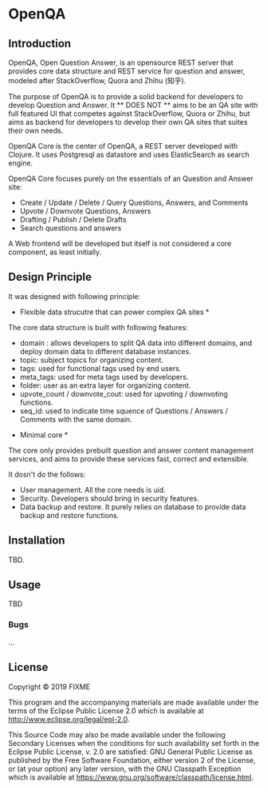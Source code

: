 # OpenQA

## Introduction

OpenQA, Open Question Answer, is an opensource REST server that provides core data structure and REST service for question and answer, modeled after StackOverflow, Quora and Zhihu (知乎).

The purpose of OpenQA is to provide a solid backend for developers to develop Question and Answer. It ** DOES NOT ** aims to be an QA site with full featured UI that competes against StackOverflow, Quora or Zhihu, but aims as backend for developers to develop their own QA sites that suites their own needs.

OpenQA Core is the center of OpenQA, a REST server developed with Clojure. It uses Postgresql as datastore and uses ElasticSearch as search engine.

OpenQA Core focuses purely on the essentials of an Question and Answer site:

- Create / Update / Delete / Query Questions, Answers, and Comments
- Upvote / Downvote Questions, Answers
- Drafting / Publish / Delete Drafts
- Search questions and answers

A Web frontend will be developed but itself is not considered a core component, as least initially.

## Design Principle

It was designed with following principle:

* Flexible data strucutre that can power complex QA sites *

The core data structure is built with following features:

- domain : allows developers to split QA data into different domains, and deploy domain data to different database instances.
- topic: subject topics for organizing content.
- tags: used for functional tags used by end users.
- meta_tags: used for meta tags used by developers.
- folder: user as an extra layer for organizing content.
- upvote_count / downvote_cout: used for upvoting / downvoting functions.
- seq_id: used to indicate time squence of Questions / Answers / Comments with the same domain.

* Minimal core *

The core only provides prebuilt question and answer content management services, and aims to provide these services fast, correct and extensible.

It dosn't do the follows:

- User management. All the core needs is uid.
- Security. Developers should bring in security features.
- Data backup and restore. It purely relies on database to provide data backup and restore functions.

## Installation

TBD.

## Usage

TBD

### Bugs

...

## License

Copyright © 2019 FIXME

This program and the accompanying materials are made available under the
terms of the Eclipse Public License 2.0 which is available at
http://www.eclipse.org/legal/epl-2.0.

This Source Code may also be made available under the following Secondary
Licenses when the conditions for such availability set forth in the Eclipse
Public License, v. 2.0 are satisfied: GNU General Public License as published by
the Free Software Foundation, either version 2 of the License, or (at your
option) any later version, with the GNU Classpath Exception which is available
at https://www.gnu.org/software/classpath/license.html.
